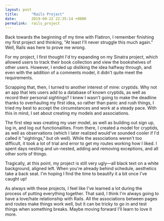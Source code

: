 ```yaml
---
layout: post
title:      "Rails Project"
date:       2019-09-22 22:35:14 +0000
permalink:  rails_project
---
```



Back towards the beginning of my time with Flatiron, I remember finishing my first project and thinking, "At least I'll never struggle this much again." Well, Rails was here to prove me wrong.

For my project, I first thought I'd try expanding on my Sinatra project, which allowed users to track their book collection and view the bookshelves of other users. However, I ended up disliking the idea halfway through, and even with the addition of a comments model, it didn't quite meet the requirements.

Scrapping that, then, I turned to another interest of mine: cryptids. Why not an app that lets users add to a database of known cryptids, as well as record their personal sightings? I knew I wasn't going to make the deadline thanks to overhauling my first idea, so rather than panic and rush things, I tried my best to accept the circumstances and work at a steady pace. With this in mind, I set about creating my models and associations.

The first step was creating my user model, as well as building out sign up, log in, and log out functionalities. From there, I created a model for cryptids, as well as observations (which I later realized would've sounded cooler if I'd called it "sightings," but oh well). While the associations weren't too difficult, it took a lot of trial and error to get my routes working how I liked. I spent days nesting and un-nested, adding and removing exceptions, and all other sorts of things.

Tragically, at this point, my project is still very ugly—all black text on a white background, aligned left. When you're already behind schedule, aesthetics take a back seat. I'm hoping I find the time to beautify it a bit once I've caught up!

As always with these projects, I feel like I've learned a lot during the process of putting everything together. That said, I think I'm always going to have a love/hate relationship with Rails. All the associations between pages and routes make things work well, but it can be tricky to go in and test things when something breaks. Maybe moving forward I'll learn to love it more.

